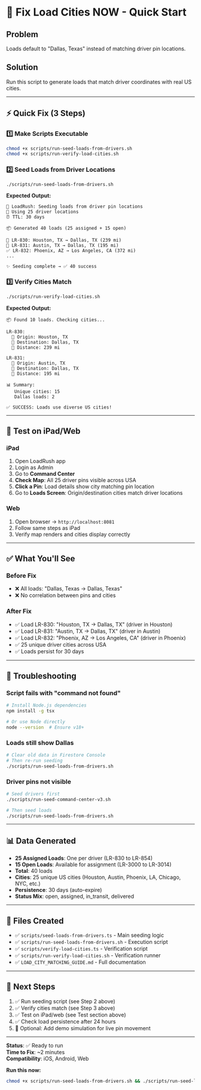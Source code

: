 # 🚀 Fix Load Cities NOW - Quick Start

## Problem
Loads default to "Dallas, Texas" instead of matching driver pin locations.

## Solution
Run this script to generate loads that match driver coordinates with real US cities.

---

## ⚡ Quick Fix (3 Steps)

### 1️⃣ Make Scripts Executable
```bash
chmod +x scripts/run-seed-loads-from-drivers.sh
chmod +x scripts/run-verify-load-cities.sh
```

### 2️⃣ Seed Loads from Driver Locations
```bash
./scripts/run-seed-loads-from-drivers.sh
```

**Expected Output:**
```
🚚 LoadRush: Seeding loads from driver pin locations
📍 Using 25 driver locations
⏰ TTL: 30 days

📦 Generated 40 loads (25 assigned + 15 open)

📍 LR-830: Houston, TX → Dallas, TX (239 mi)
🚛 LR-831: Austin, TX → Dallas, TX (195 mi)
✅ LR-832: Phoenix, AZ → Los Angeles, CA (372 mi)
...

✨ Seeding complete → ✅ 40 success
```

### 3️⃣ Verify Cities Match
```bash
./scripts/run-verify-load-cities.sh
```

**Expected Output:**
```
📦 Found 10 loads. Checking cities...

LR-830:
  📍 Origin: Houston, TX
  🎯 Destination: Dallas, TX
  📏 Distance: 239 mi

LR-831:
  📍 Origin: Austin, TX
  🎯 Destination: Dallas, TX
  📏 Distance: 195 mi

📊 Summary:
   Unique cities: 15
   Dallas loads: 2

✅ SUCCESS: Loads use diverse US cities!
```

---

## 🧪 Test on iPad/Web

### iPad
1. Open LoadRush app
2. Login as Admin
3. Go to **Command Center**
4. **Check Map**: All 25 driver pins visible across USA
5. **Click a Pin**: Load details show city matching pin location
6. Go to **Loads Screen**: Origin/destination cities match driver locations

### Web
1. Open browser → `http://localhost:8081`
2. Follow same steps as iPad
3. Verify map renders and cities display correctly

---

## ✅ What You'll See

### Before Fix
- ❌ All loads: "Dallas, Texas → Dallas, Texas"
- ❌ No correlation between pins and cities

### After Fix
- ✅ Load LR-830: "Houston, TX → Dallas, TX" (driver in Houston)
- ✅ Load LR-831: "Austin, TX → Dallas, TX" (driver in Austin)
- ✅ Load LR-832: "Phoenix, AZ → Los Angeles, CA" (driver in Phoenix)
- ✅ 25 unique driver cities across USA
- ✅ Loads persist for 30 days

---

## 🔧 Troubleshooting

### Script fails with "command not found"
```bash
# Install Node.js dependencies
npm install -g tsx

# Or use Node directly
node --version  # Ensure v18+
```

### Loads still show Dallas
```bash
# Clear old data in Firestore Console
# Then re-run seeding
./scripts/run-seed-loads-from-drivers.sh
```

### Driver pins not visible
```bash
# Seed drivers first
./scripts/run-seed-command-center-v3.sh

# Then seed loads
./scripts/run-seed-loads-from-drivers.sh
```

---

## 📊 Data Generated

- **25 Assigned Loads**: One per driver (LR-830 to LR-854)
- **15 Open Loads**: Available for assignment (LR-3000 to LR-3014)
- **Total**: 40 loads
- **Cities**: 25 unique US cities (Houston, Austin, Phoenix, LA, Chicago, NYC, etc.)
- **Persistence**: 30 days (auto-expire)
- **Status Mix**: open, assigned, in_transit, delivered

---

## 📁 Files Created

- ✅ `scripts/seed-loads-from-drivers.ts` - Main seeding logic
- ✅ `scripts/run-seed-loads-from-drivers.sh` - Execution script
- ✅ `scripts/verify-load-cities.ts` - Verification script
- ✅ `scripts/run-verify-load-cities.sh` - Verification runner
- ✅ `LOAD_CITY_MATCHING_GUIDE.md` - Full documentation

---

## 🎯 Next Steps

1. ✅ Run seeding script (see Step 2 above)
2. ✅ Verify cities match (see Step 3 above)
3. ✅ Test on iPad/web (see Test section above)
4. ✅ Check load persistence after 24 hours
5. 🔄 Optional: Add demo simulation for live pin movement

---

**Status**: ✅ Ready to run  
**Time to Fix**: ~2 minutes  
**Compatibility**: iOS, Android, Web

**Run this now:**
```bash
chmod +x scripts/run-seed-loads-from-drivers.sh && ./scripts/run-seed-loads-from-drivers.sh
```
